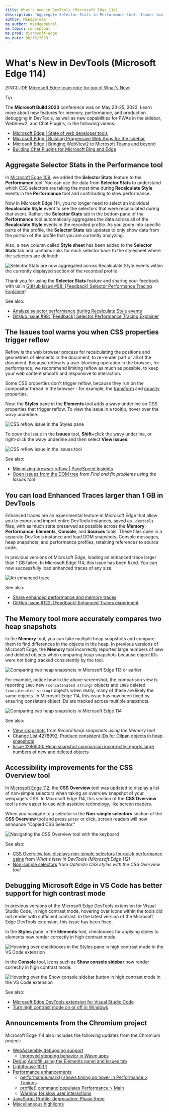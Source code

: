 ```yaml
---
title: What's new in DevTools (Microsoft Edge 114)
description: "Aggregate Selector Stats in Performance tool. Issues tool warns when CSS properties trigger reflow. Can load Enhanced Traces larger than 1 GB. Memory tool accurately compares heap snapshots. CSS Overview accessibility improvements. Debugging Microsoft Edge in VS Code supports high contrast. And more."
author: MSEdgeTeam
ms.author: msedgedevrel
ms.topic: conceptual
ms.prod: microsoft-edge
ms.date: 06/13/2023
---
```

# What's New in DevTools (Microsoft Edge 114)

[!INCLUDE [Microsoft Edge team note for top of What's New](../../includes/edge-whats-new-note.md)]

> [!TIP]
> The **Microsoft Build 2023** conference was on May 23-25, 2023.  Learn more about new features for memory, performance, and production debugging in DevTools, as well as new capabilities for PWAs in the sidebar, WebView2, and Chat Plugins, in the following videos:
> * [Microsoft Edge | State of web developer tools](https://www.youtube.com/watch?v=yDFmQNu3TSg&list=PL4z1-7pjJU6zJT3PBQ4mTbNg2wtX7Lt52)
> * [Microsoft Edge | Building Progressive Web Apps for the sidebar](https://www.youtube.com/watch?v=9u8lRzRUayw&list=PL4z1-7pjJU6zJT3PBQ4mTbNg2wtX7Lt52)
> * [Microsoft Edge | Bringing WebView2 to Microsoft Teams and beyond](https://www.youtube.com/watch?v=s3tDUvaoCP4&list=PL4z1-7pjJU6zJT3PBQ4mTbNg2wtX7Lt52)
> * [Building Chat Plugins for Microsoft Bing and Edge](https://www.youtube.com/watch?v=Q-5M7EYjl6U&list=PL4z1-7pjJU6zJT3PBQ4mTbNg2wtX7Lt52)


<!-- ====================================================================== -->
## Aggregate Selector Stats in the Performance tool

<!-- Subtitle: Instead of selecting individual Recalculate Style events when recording a profile, the Selector Stats tab now aggregates data across all Recalculate Style events-->

<!-- Reviewer: Gavin Xu -->

In [Microsoft Edge 109](../01/devtools-109.md#debug-long-running-recalculate-style-events-with-new-selector-stats), we added the **Selector Stats** feature to the **Performance** tool.  You can use the data from **Selector Stats** to understand which CSS selectors are taking the most time during **Recalculate Style** events in the **Performance** tool and contributing to slow performance.

Now in Microsoft Edge 114, you no longer need to select an individual **Recalculate Style** event to see the selectors that were recalculated during that event.  Rather, the **Selector Stats** tab in the bottom pane of the **Performance** tool automatically aggregates the data across all of the **Recalculate Style** events in the recorded profile.  As you zoom into specific parts of the profile, the **Selector Stats** tab updates to only show data from the portion of the profile that you are currently analyzing.

Also, a new column called **Style sheet** has been added to the **Selector Stats** tab and contains links for each selector back to the stylesheet where the selectors are defined:

![Selector Stats are now aggregated across Recalculate Style events within the currently displayed section of the recorded profile](./devtools-114-images/aggregate-selector-stats.png)
<!-- todo
1. Open Devtools and navigate to the Performance tool.
2. Click the capture settings button.
3. Check the box at the top that says "Enable advanced rendering instrumentation (slow)".
4. Click a purple "Recalculate style" box.
5. Click the Selector stats button on the bar below.
-->

Thank you for using the **Selector Stats** feature and sharing your feedback with us in [GitHub Issue #98: \[Feedback\] Selector Performance Tracing Explainer](https://github.com/MicrosoftEdge/DevTools/issues/98)!

See also:
* [Analyze selector performance during Recalculate Style events](../../../evaluate-performance/selector-stats.md)
* [GitHub Issue #98: \[Feedback\] Selector Performance Tracing Explainer](https://github.com/MicrosoftEdge/DevTools/issues/98)


<!-- ====================================================================== -->
## The Issues tool warns you when CSS properties trigger reflow
<!-- todo: is this a change to the Issues tool, Styles pane, or both? -->

<!-- Subtitle: The Styles pane shows a wavy underline on CSS properties that trigger reflow, to help you limit reflow and avoid blocking user interaction.  Reflow is when the browser re-calculates the positions and geometries of elements in the page. -->

<!-- Reviewer: Vidal Guillermo Diazleal Ortega -->

Reflow is the web browser process for recalculating the positions and geometries of elements in the document, to re-render part or all of the document.  Because reflow is a user-blocking operation in the browser, for performance, we recommend limiting reflow as much as possible, to keep your web content smooth and responsive to interaction.

Some CSS properties don't trigger reflow, because they run on the compositor thread in the browser - for example, the [transform](https://developer.mozilla.org/docs/Web/CSS/transform) and [opacity](https://developer.mozilla.org/docs/Web/CSS/opacity) properties.

Now, the **Styles** pane in the **Elements** tool adds a wavy underline on CSS properties that trigger reflow.  To view the issue in a tooltip, hover over the wavy underline:

![CSS reflow issue in the Styles pane](./devtools-114-images/css-reflow-issue-styles-pane.png)
<!-- done:
1. Go to https://www.w3schools.com/css/css3_animations.asp
1. Select the animated div in the Elements tool.  To do this, in DOM tree, Find animated_div (2nd hit).
1. Scroll down in the Styles pane until you see the animation CSS: 0%, in the @keyframes animated_div section.
1. Hover over the yellow/green wavy underline of "left" to see the issue tooltip.
1. Right click and select "View issues" to open the Issues tool.
1. Ensure that in the Issues tool, Tips are also being displayed.
-->

To open the issue in the **Issues** tool, **Shift**+click the wavy underline, or right-click the wavy underline and then select **View issues**:

![CSS reflow issue in the Issues tool](./devtools-114-images/css-reflow-issue-issues-tool.png)

See also:
* [Minimizing browser reflow | PageSpeed Insights](https://developers.google.com/speed/docs/insights/browser-reflow)
* [Open issues from the DOM tree](../../../issues/index.md#open-issues-from-the-dom-tree) from *Find and fix problems using the Issues tool*


<!-- ====================================================================== -->
## You can load Enhanced Traces larger than 1 GB in DevTools

<!-- Subtitle: In previous versions of Microsoft Edge, loading enhanced traces larger than 1 GB would produce an error. In Microsoft Edge 114, this issue has been fixed. -->

<!-- Reviewer: Rob Paveza -->

Enhanced traces are an experimental feature in Microsoft Edge that allow you to export and import entire DevTools instances, saved as `.devtools` files, with as much state preserved as possible across the **Memory**, **Performance**, **Elements**, **Console**, and **Sources** tools.  These files open in a separate DevTools instance and load DOM snapshots, Console messages, heap snapshots, and performance profiles, retaining references to source code.

In previous versions of Microsoft Edge, loading an enhanced trace larger than 1 GB failed.  In Microsoft Edge 114, this issue has been fixed.  You can now successfully load enhanced traces of any size.

![An enhanced trace](./devtools-114-images/enhanced-trace-1gb.png)
<!-- todo
1. Import the .devtools file I sent you when we were working on the last What's New in the Memory tool.
1. Expand some object until you get a more full retaining path in the bottom pane.
1. Take a screenshot.
-->

See also:
* [Share enhanced performance and memory traces](../../../experimental-features/share-traces.md)
* [GitHub Issue #122: \[Feedback\] Enhanced Traces experiment](https://github.com/MicrosoftEdge/DevTools/issues/122)


<!-- ====================================================================== -->
## The Memory tool more accurately compares two heap snapshots

<!-- Subtitle: In previous versions of Microsoft Edge, the Memory tool incorrectly reported lots of new and deleted objects when comparing two heap snapshots. This issue has now been fixed.-->

<!-- Reviewer: Seth Brenith -->

In the **Memory** tool, you can take multiple heap snapshots and compare them to find differences in the objects in the heap.  In previous versions of Microsoft Edge, the **Memory** tool incorrectly reported large numbers of new and deleted objects when comparing heap snapshots because object IDs were not being tracked consistently by the tool.

![Comparing two heap snapshots in Microsoft Edge 113 or earlier](./devtools-114-images/snapshot-comparison-113.png)

For example, notice how in the above screenshot, the comparison view is reporting `1966` new `(concatenated string)` objects and `1989` deleted `(concatenated string)` objects when really, many of these are likely the same objects.  In Microsoft Edge 114, this issue has now been fixed by ensuring consistent object IDs are tracked across multiple snapshots.

![Comparing two heap snapshots in Microsoft Edge 114](./devtools-114-images/snapshot-comparison-114.png)
<!-- todo
1. Go to https://www.youtube.com
1. Open DevTools > Memory tool.
1. Take a heap snapshot.
1. Refresh the page.
1. Take another heap snapshot.
1. Select the Summary dropdown and select comparison and now compare the two heap snapshots you took.
-->

See also:
* [View snapshots](../../../memory-problems/heap-snapshots.md#view-snapshots) from _Record heap snapshots using the Memory tool_
* [Change List 4278992: Produce consistent IDs for Oilpan objects in heap snapshots](https://chromium-review.googlesource.com/c/v8/v8/+/4278992)
* [Issue 1286500: Heap snapshot comparison incorrectly reports large numbers of new and deleted objects](https://bugs.chromium.org/p/chromium/issues/detail?id=1286500)


<!-- ====================================================================== -->
## Accessibility improvements for the CSS Overview tool

<!-- Subtitle: The CSS Overview tool is now easier to use with assistive technology, like screen readers. -->

<!-- Reviewer: Yanling Wang -->

In [Microsoft Edge 112](../04/devtools-112.md#css-overview-tool-displays-non-simple-selectors-for-quick-performance-gains), the **CSS Overview** tool was updated to display a list of non-simple selectors when taking an overview snapshot of your webpage's CSS.  In Microsoft Edge 114, this section of the **CSS Overview** tool is now easier to use with assistive technology, like screen readers.

When you navigate to a selector in the **Non-simple selectors** section of the **CSS Overview** tool and press `Enter` or click, screen readers will now announce "Copied CSS Selector."

![Navigating the CSS Overview tool with the keyboard](./devtools-114-images/non-simple-selectors-css-overview-a11y.png)
<!-- todo
1. Open the Edge Canary browser.
2. Open Devtools using 'Ctrl+Shift+ I' or (Settings and more -> More tools -> Developer tools).
3. Navigate to 'CSS selector overview' tab item and invoke it.
4. Navigate to ‘capture overview’ button and invoke it.
5. Navigate and invoke the ‘Non-simple selectors’ menu item in the left navigation.
6. Navigate to the list items present under ‘Non-simple selectors’ heading and hit enter and listen to the Screen reader announcement.
-->

See also:
* [CSS Overview tool displays non-simple selectors for quick performance gains](../04/devtools-112.md#css-overview-tool-displays-non-simple-selectors-for-quick-performance-gains) from _What's New in DevTools (Microsoft Edge 112)_
* [Non-simple selectors](../../../css/css-overview-tool.md#non-simple-selectors) from _Optimize CSS styles with the CSS Overview tool_


<!-- ====================================================================== -->
## Debugging Microsoft Edge in VS Code has better support for high contrast mode

<!-- Subtitle: Hovering over icons in high contrast mode in the VS Code extension now renders with sufficient contrast.-->

<!-- Reviewer: Vidal Guillermo Diazleal Ortega -->

In previous versions of the Microsoft Edge DevTools extension for Visual Studio Code, in high contrast mode, hovering over icons within the tools did not render with sufficient contrast.  In the latest version of the Microsoft Edge DevTools extension, this issue has been fixed.

In the **Styles** pane in the **Elements** tool, checkboxes for applying styles to elements now render correctly in high contrast mode:

![Hovering over checkboxes in the Styles pane in high contrast mode in the VS Code extension](./devtools-114-images/vs-code-hc-mode-styles-pane.png)

In the **Console** tool, icons such as **Show console sidebar** now render correctly in high contrast mode:

![Hovering over the Show console sidebar button in high contrast mode in the VS Code extension](./devtools-114-images/vs-code-hc-mode-console-tool.png)
<!-- todo
Prerequisites:
 1. Install 'Visual Studio Code' application.
 2. Add 'Microsoft edge' file in vs code.
 3. Turn on Windows High contrast theme (Settings->Accessibility->High Contrast->Turn on High 4. Contrast->Select High Contrast Aquatic)

Steps:
1. Launch VS code application and launch an instance.
2. Navigate and invoke 'Elements' tab item and invoke it.
3. Navigate to 'Styles' tab item and invoke it.
4. Hover over the checkboxes for individual style rules
1. Switch to the Console and hover over the Show console sidebar icon
-->

See also:
* [Microsoft Edge DevTools extension for Visual Studio Code](../../../../visual-studio-code/microsoft-edge-devtools-extension.md)
* [Turn high contrast mode on or off in Windows](https://support.microsoft.com/windows/turn-high-contrast-mode-on-or-off-in-windows-909e9d89-a0f9-a3a9-b993-7a6dcee85025)


<!-- ====================================================================== -->
## Announcements from the Chromium project

Microsoft Edge 114 also includes the following updates from the Chromium project:

* [WebAssembly debugging support](https://developer.chrome.com/blog/new-in-devtools-114/#wasm)
   * [Improved stepping behavior in Wasm apps](https://developer.chrome.com/blog/new-in-devtools-114/#wasm-step)
* [Debug Autofill using the Elements panel and Issues tab](https://developer.chrome.com/blog/new-in-devtools-114/#autofill)
* [Lighthouse 10.1.1](https://developer.chrome.com/blog/new-in-devtools-114/#lighthouse)
* [Performance enhancements](https://developer.chrome.com/blog/new-in-devtools-114/#performance)
   * [performance.mark() shows timing on hover in Performance > Timings](https://developer.chrome.com/blog/new-in-devtools-114/#mark)
   * [profile() command populates Performance > Main](https://developer.chrome.com/blog/new-in-devtools-114/#profile)
   * [Warning for slow user interactions](https://developer.chrome.com/blog/new-in-devtools-114/#slow-interaction-warning)
* [JavaScript Profiler deprecation: Phase three](https://developer.chrome.com/blog/new-in-devtools-114/#js-profiler)
* [Miscellaneous highlights](https://developer.chrome.com/blog/new-in-devtools-114/#misc)


<!-- ====================================================================== -->
<!-- uncomment if content is copied from developer.chrome.com to this page -->

<!-- > [!NOTE]
> Portions of this page are modifications based on work created and [shared by Google](https://developers.google.com/terms/site-policies) and used according to terms described in the [Creative Commons Attribution 4.0 International License](https://creativecommons.org/licenses/by/4.0).
> The original page for announcements from the Chromium project is [What's New in DevTools (Chrome 114)](https://developer.chrome.com/blog/new-in-devtools-114) and is authored by [Jecelyn Yeen](https://developers.google.com/web/resources/contributors#jecelynyeen) (Developer advocate working on Chrome DevTools at Google). -->


<!-- ====================================================================== -->
<!-- uncomment if content is copied from developer.chrome.com to this page -->

<!-- [![Creative Commons License](../../../../media/cc-logo/88x31.png)](https://creativecommons.org/licenses/by/4.0)
This work is licensed under a [Creative Commons Attribution 4.0 International License](https://creativecommons.org/licenses/by/4.0). -->
